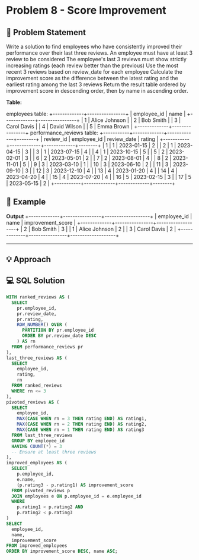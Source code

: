 # Problem 8 - Score Improvement

## 📄 Problem Statement
Write a solution to find employees who have consistently improved their performance over their last three reviews.
An employee must have at least 3 review to be considered
The employee's last 3 reviews must show strictly increasing ratings (each review better than the previous)
Use the most recent 3 reviews based on review_date for each employee
Calculate the improvement score as the difference between the latest rating and the earliest rating among the last 3 reviews
Return the result table ordered by improvement score in descending order, then by name in ascending order. 

**Table:** 

employees table:
+-------------+----------------+
| employee_id | name           |
+-------------+----------------+
| 1           | Alice Johnson  |
| 2           | Bob Smith      |
| 3           | Carol Davis    |
| 4           | David Wilson   |
| 5           | Emma Brown     |
+-------------+----------------+
performance_reviews table:
+-----------+-------------+-------------+--------+
| review_id | employee_id | review_date | rating |
+-----------+-------------+-------------+--------+
| 1         | 1           | 2023-01-15  | 2      |
| 2         | 1           | 2023-04-15  | 3      |
| 3         | 1           | 2023-07-15  | 4      |
| 4         | 1           | 2023-10-15  | 5      |
| 5         | 2           | 2023-02-01  | 3      |
| 6         | 2           | 2023-05-01  | 2      |
| 7         | 2           | 2023-08-01  | 4      |
| 8         | 2           | 2023-11-01  | 5      |
| 9         | 3           | 2023-03-10  | 1      |
| 10        | 3           | 2023-06-10  | 2      |
| 11        | 3           | 2023-09-10  | 3      |
| 12        | 3           | 2023-12-10  | 4      |
| 13        | 4           | 2023-01-20  | 4      |
| 14        | 4           | 2023-04-20  | 4      |
| 15        | 4           | 2023-07-20  | 4      |
| 16        | 5           | 2023-02-15  | 3      |
| 17        | 5           | 2023-05-15  | 2      |
+-----------+-------------+-------------+--------+

## 🧪 Example

**Output**
+-------------+----------------+-------------------+
| employee_id | name           | improvement_score |
+-------------+----------------+-------------------+
| 2           | Bob Smith      | 3                 |
| 1           | Alice Johnson  | 2                 |
| 3           | Carol Davis    | 2                 |
+-------------+----------------+-------------------+

---

## 💡 Approach


## 💻 SQL Solution

```sql
WITH ranked_reviews AS (
  SELECT
    pr.employee_id,
    pr.review_date,
    pr.rating,
    ROW_NUMBER() OVER (
      PARTITION BY pr.employee_id
      ORDER BY pr.review_date DESC
    ) AS rn
  FROM performance_reviews pr
),
last_three_reviews AS (
  SELECT
    employee_id,
    rating,
    rn
  FROM ranked_reviews
  WHERE rn <= 3
),
pivoted_reviews AS (
  SELECT
    employee_id,
    MAX(CASE WHEN rn = 3 THEN rating END) AS rating1,
    MAX(CASE WHEN rn = 2 THEN rating END) AS rating2,
    MAX(CASE WHEN rn = 1 THEN rating END) AS rating3
  FROM last_three_reviews
  GROUP BY employee_id
  HAVING COUNT(*) = 3
  -- Ensure at least three reviews
),
improved_employees AS (
  SELECT
    p.employee_id,
    e.name,
    (p.rating3 - p.rating1) AS improvement_score
  FROM pivoted_reviews p
  JOIN employees e ON p.employee_id = e.employee_id
  WHERE
    p.rating1 < p.rating2 AND
    p.rating2 < p.rating3
)
SELECT
  employee_id,
  name,
  improvement_score
FROM improved_employees
ORDER BY improvement_score DESC, name ASC;
